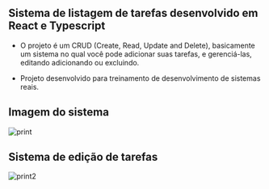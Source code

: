 ## Sistema de listagem de tarefas desenvolvido em React e Typescript

* O projeto é um CRUD (Create, Read, Update and Delete), basicamente um sistema no qual você pode adicionar suas tarefas, e gerenciá-las, editando adicionando ou excluindo.

* Projeto desenvolvido para treinamento de desenvolvimento de sistemas reais.

## Imagem do sistema

![print](https://user-images.githubusercontent.com/98703816/196232701-1465d241-84e3-4217-9c6e-7e18c2ffa503.png)

## Sistema de edição de tarefas

![print2](https://user-images.githubusercontent.com/98703816/196825942-a81a1a83-c1f2-4a1f-a33b-18ed9b3c85f4.png)

